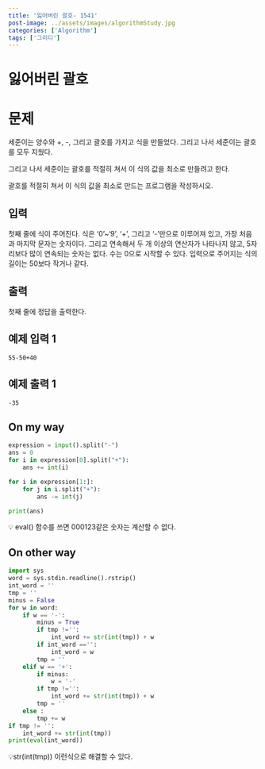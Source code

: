 ```yaml
---
title: '잃어버린 괄호- 1541'
post-image: ../assets/images/algorithmStudy.jpg
categories: ['Algorithm']
tags: ['그리디']
---
```


# 잃어버린 괄호

# 문제

세준이는 양수와 +, -, 그리고 괄호를 가지고 식을 만들었다. 그리고 나서 세준이는 괄호를 모두 지웠다.

그리고 나서 세준이는 괄호를 적절히 쳐서 이 식의 값을 최소로 만들려고 한다.

괄호를 적절히 쳐서 이 식의 값을 최소로 만드는 프로그램을 작성하시오.

## 입력

첫째 줄에 식이 주어진다. 식은 ‘0’~‘9’, ‘+’, 그리고 ‘-’만으로 이루어져 있고, 가장 처음과 마지막 문자는 숫자이다. 그리고 연속해서 두 개 이상의 연산자가 나타나지 않고, 5자리보다 많이 연속되는 숫자는 없다. 수는 0으로 시작할 수 있다. 입력으로 주어지는 식의 길이는 50보다 작거나 같다.

## 출력

첫째 줄에 정답을 출력한다.

## 예제 입력 1

```
55-50+40
```

## 예제 출력 1

```
-35
```

## On my way

```python
expression = input().split("-")
ans = 0
for i in expression[0].split("+"):
    ans += int(i)

for i in expression[1:]:
    for j in i.split("+"):
        ans -= int(j)

print(ans)
```

💡 eval() 함수를 쓰면 000123같은 숫자는 계산할 수 없다.

## On other way

```python
import sys
word = sys.stdin.readline().rstrip()
int_word = ''
tmp = ''
minus = False
for w in word:
    if w == '-':
        minus = True
        if tmp !='':
            int_word += str(int(tmp)) + w
        if int_word =='':
            int_word = w
        tmp = ''
    elif w == '+':
        if minus:
            w = '-'
        if tmp !='':
            int_word += str(int(tmp)) + w
        tmp = ''
    else :
        tmp += w
if tmp != '':
    int_word += str(int(tmp))
print(eval(int_word))
```

💡str(int(tmp)) 이런식으로 해결할 수 있다.